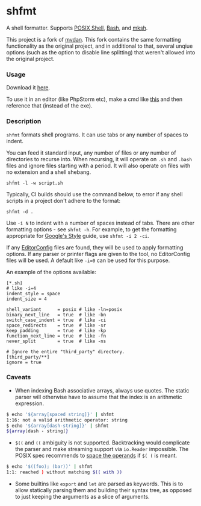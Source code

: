 # shfmt

A shell formatter. Supports [POSIX Shell], [Bash], and [mksh].

This project is a fork of [mvdan]. This fork contains the same formatting functionality as the original project, and in additional to that, several unqiue options (such as the option to disable line splitting) that weren't allowed into the original project.

### Usage

Download it [here](https://github.com/patrickvane/shfmt/releases/tag/master).

To use it in an editor (like PhpStorm etc), make a cmd like [this](https://github.com/patrickvane/shfmt/raw/master/shfmt.cmd) and then reference that (instead of the exe).

### Description

`shfmt` formats shell programs. It can use tabs or any number of spaces to
indent.

You can feed it standard input, any number of files or any number of directories
to recurse into. When recursing, it will operate on `.sh` and `.bash` files and
ignore files starting with a period. It will also operate on files with no
extension and a shell shebang.

	shfmt -l -w script.sh

Typically, CI builds should use the command below, to error if any shell scripts
in a project don't adhere to the format:

	shfmt -d .

Use `-i N` to indent with a number of spaces instead of tabs. There are other
formatting options - see `shfmt -h`. For example, to get the formatting
appropriate for [Google's Style][google-style] guide, use `shfmt -i 2 -ci`.

If any [EditorConfig] files are found, they will be used to apply formatting
options. If any parser or printer flags are given to the tool, no EditorConfig
files will be used. A default like `-i=0` can be used for this purpose.

An example of the options available:

```editorconfig
[*.sh]
# like -i=4
indent_style = space
indent_size = 4

shell_variant      = posix # like -ln=posix
binary_next_line   = true  # like -bn
switch_case_indent = true  # like -ci
space_redirects    = true  # like -sr
keep_padding       = true  # like -kp
function_next_line = true  # like -fn
never_split        = true  # like -ns

# Ignore the entire "third_party" directory.
[third_party/**]
ignore = true
```

### Caveats

* When indexing Bash associative arrays, always use quotes. The static parser
  will otherwise have to assume that the index is an arithmetic expression.

```sh
$ echo '${array[spaced string]}' | shfmt
1:16: not a valid arithmetic operator: string
$ echo '${array[dash-string]}' | shfmt
${array[dash - string]}
```

* `$((` and `((` ambiguity is not supported. Backtracking would complicate the
  parser and make streaming support via `io.Reader` impossible. The POSIX spec
  recommends to [space the operands][posix-ambiguity] if `$( (` is meant.

```sh
$ echo '$((foo); (bar))' | shfmt
1:1: reached ) without matching $(( with ))
```

* Some builtins like `export` and `let` are parsed as keywords. This is to allow
  statically parsing them and building their syntax tree, as opposed to just
  keeping the arguments as a slice of arguments.

[bash]: https://www.gnu.org/software/bash/
[editorconfig]: https://editorconfig.org/
[google-style]: https://google.github.io/styleguide/shell.xml
[mksh]: https://www.mirbsd.org/mksh.htm
[mvdan]: https://github.com/mvdan/sh
[posix shell]: https://pubs.opengroup.org/onlinepubs/9699919799/utilities/V3_chap02.html
[posix-ambiguity]: https://pubs.opengroup.org/onlinepubs/9699919799/utilities/V3_chap02.html#tag_18_06_03
